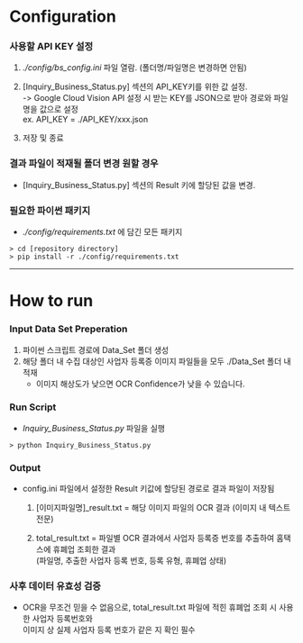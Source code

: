 # Configuration
### 사용할 API KEY 설정
1. *./config/bs_config.ini*  파일 열람. (폴더명/파일명은 변경하면 안됨)  
2. [Inquiry_Business_Status.py] 섹션의 API_KEY키를 위한 값 설정.  
   -> Google Cloud Vision API 설정 시 받는 KEY를 JSON으로 받아 경로와 파일명을 값으로 설정  
   ex. API_KEY = ./API_KEY/xxx.json  
  
3. 저장 및 종료

### 결과 파일이 적재될 폴더 변경 원할 경우
- [Inquiry_Business_Status.py] 섹션의 Result 키에 할당된 값을 변경.  

### 필요한 파이썬 패키지
- *./config/requirements.txt* 에 담긴 모든 패키지   
```
> cd [repository directory]  
> pip install -r ./config/requirements.txt  
```
  
---------------------------------------  
  
# How to run
### Input Data Set Preperation
1. 파이썬 스크립트 경로에 Data_Set 폴더 생성    
2. 해당 폴더 내 수집 대상인 사업자 등록증 이미지 파일들을 모두 ./Data_Set 폴더 내 적재    
   * 이미지 해상도가 낮으면 OCR Confidence가 낮을 수 있습니다.  

### Run Script
- *Inquiry_Business_Status.py* 파일을 실행  
```
> python Inquiry_Business_Status.py
```  
  

### Output
- config.ini 파일에서 설정한 Result 키값에 할당된 경로로 결과 파일이 저장됨  
  1. [이미지파일명]_result.txt = 해당 이미지 파일의 OCR 결과 (이미지 내 텍스트 전문)  

  2. total_result.txt = 파일별 OCR 결과에서 사업자 등록증 번호를 추출하여 홈택스에 휴폐업 조회한 결과  
                        (파일명, 추출한 사업자 등록 번호, 등록 유형, 휴폐업 상태)  


### 사후 데이터 유효성 검증
- OCR을 무조건 믿을 수 없음으로, total_result.txt 파일에 적힌 휴폐업 조회 시 사용한 사업자 등록번호와   
  이미지 상 실제 사업자 등록 번호가 같은 지 확인 필수
